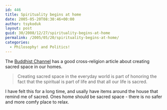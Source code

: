 ```yaml
---
id: 446
title: Spirituality begins at home
date: 2005-05-20T08:30:46+00:00
author: tsykoduk
layout: post
guid: 30/2008/12/27/spirituality-begins-at-home
permalink: /2005/05/20/spirituality-begins-at-home/
categories:
  - Philosophy! and Politics!
---
```

<p>The <a href="http://www.buddhistchannel.tv/index.php?id=7,1194,0,0,1,0">Buddhist Channel</a> has a good cross-religion article about creating sacred space in our homes.</p>


<blockquote>Creating sacred space in the everyday world is part of honoring the fact that the spiritual is part of life and that all our life is sacred.</blockquote>

<p>I have felt this for a long time, and usally have items around the house that remind me of sacred. Ones home should be sacred space - there is no safer and more comfy place to relax.</p>